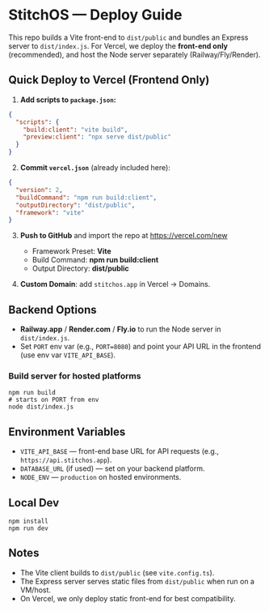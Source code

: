 # StitchOS — Deploy Guide

This repo builds a Vite front-end to `dist/public` and bundles an Express server to `dist/index.js`.
For Vercel, we deploy the **front-end only** (recommended), and host the Node server separately (Railway/Fly/Render).

## Quick Deploy to Vercel (Frontend Only)

1. **Add scripts to `package.json`:**

```json
{
  "scripts": {
    "build:client": "vite build",
    "preview:client": "npx serve dist/public"
  }
}
```

2. **Commit `vercel.json`** (already included here):

```json
{
  "version": 2,
  "buildCommand": "npm run build:client",
  "outputDirectory": "dist/public",
  "framework": "vite"
}
```

3. **Push to GitHub** and import the repo at https://vercel.com/new
   - Framework Preset: **Vite**
   - Build Command: **npm run build:client**
   - Output Directory: **dist/public**

4. **Custom Domain**: add `stitchos.app` in Vercel → Domains.

## Backend Options

- **Railway.app** / **Render.com** / **Fly.io** to run the Node server in `dist/index.js`.
- Set `PORT` env var (e.g., `PORT=8080`) and point your API URL in the frontend (use env var `VITE_API_BASE`).

### Build server for hosted platforms
```
npm run build
# starts on PORT from env
node dist/index.js
```

## Environment Variables

- `VITE_API_BASE` — front-end base URL for API requests (e.g., `https://api.stitchos.app`).
- `DATABASE_URL` (if used) — set on your backend platform.
- `NODE_ENV` — `production` on hosted environments.

## Local Dev

```
npm install
npm run dev
```

## Notes

- The Vite client builds to `dist/public` (see `vite.config.ts`).
- The Express server serves static files from `dist/public` when run on a VM/host.
- On Vercel, we only deploy static front-end for best compatibility.
